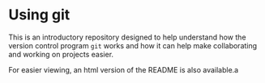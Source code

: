 # Using git
This is an introductory repository designed to help understand how the version control program `git` works and how it can help make collaborating and working on projects easier.

For easier viewing, an html version of the README is also available.a
